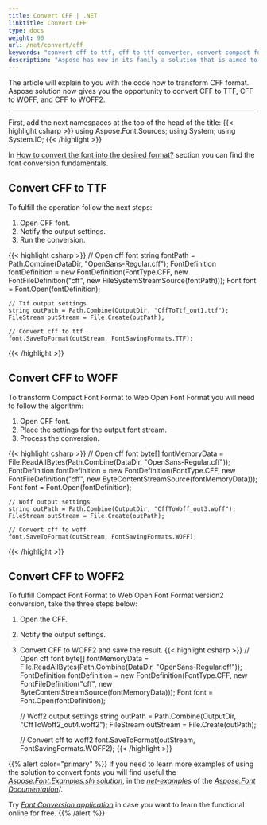 ```yaml
---
title: Convert CFF | .NET
linktitle: Convert CFF
type: docs
weight: 90
url: /net/convert/cff
keywords: "convert cff to ttf, cff to ttf converter, convert compact font format"
description: "Aspose has now in its family a solution that is aimed to convert different font formats. Here you will find examples of how to convert CFF format."
---
```


The article will explain to you with the code how to transform CFF format. Aspose solution now gives you the opportunity to convert CFF to TTF, CFF to WOFF, and CFF to WOFF2.
____

First, add the next namespaces at the top of the head of the title:
{{< highlight csharp >}} 
using Aspose.Font.Sources;
using System;
using System.IO;
{{< /highlight >}}

In [How to convert the font into the desired format?](https://docs.aspose.com//font/net/convert/#how-to-convert-the-font-into-the-desired-format) section you can find the font conversion fundamentals.

## Convert CFF to TTF

To fulfill the operation follow the next steps:

1. Open CFF font.
2. Notify the output settings.
3. Run the conversion.

{{< highlight csharp >}} 
    // Open cff font
    string fontPath = Path.Combine(DataDir, "OpenSans-Regular.cff");
    FontDefinition fontDefinition = new FontDefinition(FontType.CFF, new FontFileDefinition("cff", new FileSystemStreamSource(fontPath)));
    Font font = Font.Open(fontDefinition);

    // Ttf output settings
    string outPath = Path.Combine(OutputDir, "CffToTtf_out1.ttf");
    FileStream outStream = File.Create(outPath);

    // Convert cff to ttf
    font.SaveToFormat(outStream, FontSavingFormats.TTF);
{{< /highlight >}}


## Convert CFF to WOFF

To transform Compact Font Format to Web Open Font Format you will need to follow the algorithm:

1. Open CFF font.
2. Place the settings for the output font stream.
3. Process the conversion.

{{< highlight csharp >}} 
    // Open cff font
    byte[] fontMemoryData = File.ReadAllBytes(Path.Combine(DataDir, "OpenSans-Regular.cff"));
    FontDefinition fontDefinition = new FontDefinition(FontType.CFF, new FontFileDefinition("cff", new ByteContentStreamSource(fontMemoryData)));
    Font font = Font.Open(fontDefinition);

    // Woff output settings
    string outPath = Path.Combine(OutputDir, "CffToWoff_out3.woff");
    FileStream outStream = File.Create(outPath);

    // Convert cff to woff
    font.SaveToFormat(outStream, FontSavingFormats.WOFF);
{{< /highlight >}}


## Convert CFF to WOFF2

To fulfill Compact Font Format to Web Open Font Format version2 conversion, take the three steps below:

1. Open the CFF.
2. Notify the output settings.
3. Convert CFF to WOFF2 and save the result.
{{< highlight csharp >}} 
    // Open cff font
    byte[] fontMemoryData = File.ReadAllBytes(Path.Combine(DataDir, "OpenSans-Regular.cff"));
    FontDefinition fontDefinition = new FontDefinition(FontType.CFF, new FontFileDefinition("cff", new ByteContentStreamSource(fontMemoryData)));
    Font font = Font.Open(fontDefinition);

    // Woff2 output settings
    string outPath = Path.Combine(OutputDir, "CffToWoff2_out4.woff2");
    FileStream outStream = File.Create(outPath);

    // Convert cff to woff2
    font.SaveToFormat(outStream, FontSavingFormats.WOFF2);
{{< /highlight >}}


{{% alert color="primary" %}}
If you need to learn more examples of using the solution to convert fonts you will find useful the [*Aspose.Font.Examples.sln solution*](https://github.com/aspose-font/Aspose.Font-Documentation/tree/master/net-examples), in the [*net-examples*](https://github.com/aspose-font/Aspose.Font-Documentation/tree/master/net-examples) of the [*Aspose.Font Documentation*](https://github.com/aspose-font/Aspose.Font-Documentation)/.


Try [*Font Conversion application*](https://products.aspose.app/font/conversion) in case you want to learn the functional online for free.
{{% /alert %}}